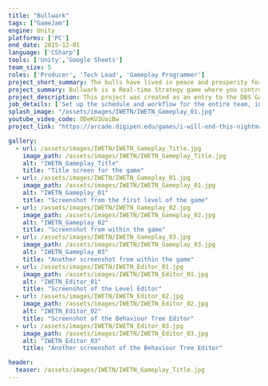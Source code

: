 ```yaml
---
title: "Bullwark"
tags: ["GameJam"]
engine: Unity
platforms: ['PC']
end_date: 2015-12-01
language: ['CSharp']
tools: ['Unity','Google Sheets']
team_size: 5
roles: ['Producer', 'Tech Lead', 'Gameplay Programmer']
project_short_summary: The bulls have lived in peace and prosperity for generations, but the jealous bears have come to bring them down. Play as five adorable bulls and defend your home from waves of evil bears. Collect resources, manage your fort and shoot down enemies in this unique base-defense strategy game!
project_summary: Bullwark is a Real-time Strategy game where you control a team of bulls in order to protect a fort from Bear attacks, by manning the turrets while managing your resources. You can send a bull to take care of one aspect of the fort.
project_description: This project was created as an entry to the DBS Game Jam 2015 under the theme of The Bears and the Bulls, and had to be made within 3 days. All assets, from graphics, to sounds, to scripts, were created from scratch within that time. We were able to win the Grand Prize amongst more than 40 other competitors from other Singapore schools nationwide. More details can be found at the official website link below.
job_details: ['Set up the schedule and workflow for the entire team, including soft milestones, progress updates, and scoping.']
splash_image: "/assets/images/IWETN/IWETN_Gameplay_01.jpg"
youtube_video_code: ODeKU3UaiBw
project_link: "https://arcade.digipen.edu/games/i-will-end-this-nightmare"

gallery:
  - url: /assets/images/IWETN/IWETN_Gameplay_Title.jpg
    image_path: /assets/images/IWETN/IWETN_Gameplay_Title.jpg
    alt: "IWETN_Gameplay_Title"
    title: "Title screen for the game"
  - url: /assets/images/IWETN/IWETN_Gameplay_01.jpg
    image_path: /assets/images/IWETN/IWETN_Gameplay_01.jpg
    alt: "IWETN_Gameplay_01"
    title: "Screenshot from the first level of the game"
  - url: /assets/images/IWETN/IWETN_Gameplay_02.jpg
    image_path: /assets/images/IWETN/IWETN_Gameplay_02.jpg
    alt: "IWETN_Gameplay_02"
    title: "Screenshot from within the game"
  - url: /assets/images/IWETN/IWETN_Gameplay_03.jpg
    image_path: /assets/images/IWETN/IWETN_Gameplay_03.jpg
    alt: "IWETN_Gameplay_03"
    title: "Another screenshot from within the game"
  - url: /assets/images/IWETN/IWETN_Editor_01.jpg
    image_path: /assets/images/IWETN/IWETN_Editor_01.jpg
    alt: "IWETN_Editor_01"
    title: "Screenshot of the Level Editor"
  - url: /assets/images/IWETN/IWETN_Editor_02.jpg
    image_path: /assets/images/IWETN/IWETN_Editor_02.jpg
    alt: "IWETN_Editor_02"
    title: "Screenshot of the Behaviour Tree Editor"
  - url: /assets/images/IWETN/IWETN_Editor_03.jpg
    image_path: /assets/images/IWETN/IWETN_Editor_03.jpg
    alt: "IWETN_Editor_03"
    title: "Another screenshot of the Behaviour Tree Editor"

header:
  teaser: /assets/images/IWETN/IWETN_Gameplay_Title.jpg
---
```


